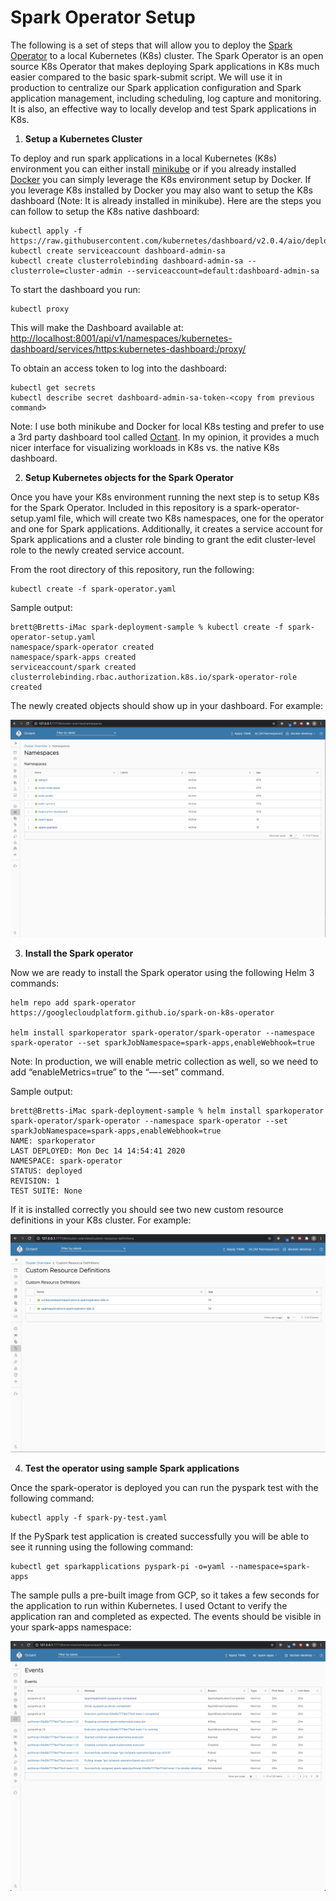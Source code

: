 # Spark Operator Setup

The following is a set of steps that will allow you to deploy the <a href="https://github.com/GoogleCloudPlatform/spark-on-k8s-operator">Spark Operator</a> to a local Kubernetes (K8s) cluster. The Spark Operator is an open source K8s Operator that makes deploying Spark applications in K8s much easier compared to the basic spark-submit script. We will use it in production to centralize our Spark application configuration and Spark application management, including scheduling, log capture and monitoring. It is also, an effective way to locally develop and test Spark applications in K8s.

1) <b>Setup a Kubernetes Cluster</b>

To deploy and run spark applications in a local Kubernetes (K8s) environment you can either install <a href="https://minikube.sigs.k8s.io/docs/start/">minikube</a> or if you already installed <a href="https://www.docker.com/products/docker-desktop">Docker</a> you can simply leverage the K8s environment setup by Docker. If you leverage K8s installed by Docker you may also want to setup the K8s dashboard (Note: It is already installed in minikube). Here are the steps you can follow to setup the K8s native dashboard: 

```
kubectl apply -f https://raw.githubusercontent.com/kubernetes/dashboard/v2.0.4/aio/deploy/recommended.yaml
kubectl create serviceaccount dashboard-admin-sa
kubectl create clusterrolebinding dashboard-admin-sa --clusterrole=cluster-admin --serviceaccount=default:dashboard-admin-sa
```

To start the dashboard you run:

```
kubectl proxy
```

This will make the Dashboard available at:<br/>
<a href="http://localhost:8001/api/v1/namespaces/kubernetes-dashboard/services/https:kubernetes-dashboard:/proxy/">http://localhost:8001/api/v1/namespaces/kubernetes-dashboard/services/https:kubernetes-dashboard:/proxy/</a>

To obtain an access token to log into the dashboard:

```
kubectl get secrets
kubectl describe secret dashboard-admin-sa-token-<copy from previous command>
```

Note: I use both minikube and Docker for local K8s testing and prefer to use a 3rd party dashboard tool called <a href="https://octant.dev/">Octant</a>. In my opinion, it provides a much nicer interface for visualizing workloads in K8s vs. the native K8s dashboard.

2) <b>Setup Kubernetes objects for the Spark Operator</b>

Once you have your K8s environment running the next step is to setup K8s for the Spark Operator. Included in this repository is a spark-operator-setup.yaml file, which will create two K8s namespaces, one for the operator and one for Spark applications. Additionally, it creates a service account for Spark applications and a cluster role binding to grant the edit cluster-level role to the newly created service account.

From the root directory of this repository, run the following:

```
kubectl create -f spark-operator.yaml
```

Sample output:

```
brett@Bretts-iMac spark-deployment-sample % kubectl create -f spark-operator-setup.yaml
namespace/spark-operator created
namespace/spark-apps created
serviceaccount/spark created
clusterrolebinding.rbac.authorization.k8s.io/spark-operator-role created
```

The newly created objects should show up in your dashboard. For example:

![alt text](images/k8s-cluster-namespaces.png "Octant Dashboard - Kubernetes Cluster Namespaces View")

3) <b>Install the Spark operator</b>

Now we are ready to install the Spark operator using the following Helm 3 commands:

```
helm repo add spark-operator https://googlecloudplatform.github.io/spark-on-k8s-operator

helm install sparkoperator spark-operator/spark-operator --namespace spark-operator --set sparkJobNamespace=spark-apps,enableWebhook=true
```

Note: In production, we will enable metric collection as well, so we need to add “enableMetrics=true” to the “—-set” command.

Sample output:

```
brett@Bretts-iMac spark-deployment-sample % helm install sparkoperator spark-operator/spark-operator --namespace spark-operator --set sparkJobNamespace=spark-apps,enableWebhook=true
NAME: sparkoperator
LAST DEPLOYED: Mon Dec 14 14:54:41 2020
NAMESPACE: spark-operator
STATUS: deployed
REVISION: 1
TEST SUITE: None
```

If it is installed correctly you should see two new custom resource definitions in your K8s cluster. For example:

![alt text](images/k8s-cluster-custom-resource-defs.png "Octant Dashboard - Kubernetes Cluster Custom Resource Definitions View")

4) <b>Test the operator using sample Spark applications</b>

Once the spark-operator is deployed you can run the pyspark test with the following command:

```
kubectl apply -f spark-py-test.yaml
```

If the PySpark test application is created successfully you will be able to see it running using the following command:

```
kubectl get sparkapplications pyspark-pi -o=yaml --namespace=spark-apps
```

The sample pulls a pre-built image from GCP, so it takes a few seconds for the application to run within Kubernetes. I used Octant to verify the application ran and completed as expected. The events should be visible in your spark-apps namespace:

![alt text](images/k8s-events-spark-test.png "Octant Dashboard - spark-apps namespace events")

